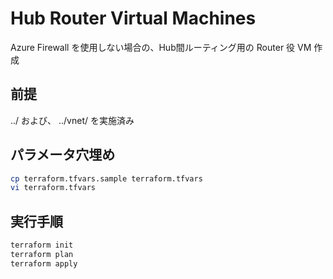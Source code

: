 Hub Router Virtual Machines
====

Azure Firewall を使用しない場合の、Hub間ルーティング用の Router 役 VM 作成

## 前提
../ および、 ../vnet/ を実施済み

## パラメータ穴埋め

```sh
cp terraform.tfvars.sample terraform.tfvars
vi terraform.tfvars
```

## 実行手順

```sh
terraform init
terraform plan
terraform apply
```
